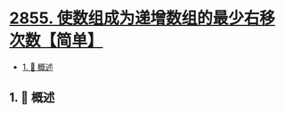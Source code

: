 # [2855. 使数组成为递增数组的最少右移次数【简单】](https://github.com/tnotesjs/TNotes.leetcode/tree/main/notes/2855.%20%E4%BD%BF%E6%95%B0%E7%BB%84%E6%88%90%E4%B8%BA%E9%80%92%E5%A2%9E%E6%95%B0%E7%BB%84%E7%9A%84%E6%9C%80%E5%B0%91%E5%8F%B3%E7%A7%BB%E6%AC%A1%E6%95%B0%E3%80%90%E7%AE%80%E5%8D%95%E3%80%91)

<!-- region:toc -->

- [1. 📝 概述](#1--概述)

<!-- endregion:toc -->

## 1. 📝 概述
